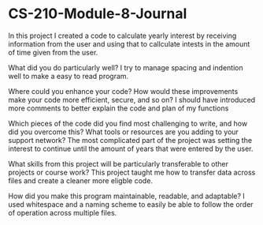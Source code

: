 # CS-210-Module-8-Journal

In this project I created a code to calculate yearly interest by receiving information from the user and using that to callculate intests in the amount 
of time given from the user.

What did you do particularly well?
  I try to manage spacing and indention well to make a easy to read program.
 
Where could you enhance your code? How would these improvements make your code more efficient, secure, and so on?
  I should have introduced more comments to better explain the code and plan of my functions

Which pieces of the code did you find most challenging to write, and how did you overcome this? What tools or resources are you adding to your support network?
  The most complicated part of the project was setting the interest to continue until the amount of years that were entered by the user.

What skills from this project will be particularly transferable to other projects or course work?
  This project taught me how to transfer data across files and create a cleaner more eligble code.
  
How did you make this program maintainable, readable, and adaptable?
  I used whitespace and a naming scheme to easily be able to follow the order of operation across multiple files.
